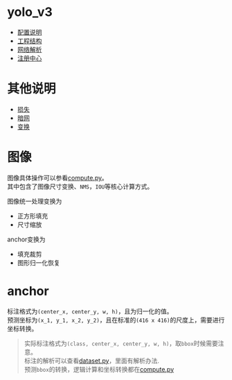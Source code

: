 # yolo_v3

- [配置说明](config/README.md)
- [工程结构](mds/construct.md)
- [网络解析](./mds/configParser.md)
- [注册中心](./registry/README.md)

# 其他说明

- [损失](mds/loss.md)
- [暗网](mds/DarkNet.md)
- [变换](mds/groundTruth.md)

# 图像

图像具体操作可以参看[compute.py](assist/compute.py)。<br>
其中包含了图像尺寸变换、`NMS`，`IOU`等核心计算方式。

图像统一处理变换为
- 正方形填充
-  尺寸缩放

anchor变换为
- 填充裁剪
- 图形归一化恢复

# anchor

标注格式为`(center_x, center_y, w, h)`，且为归一化的值。<br>
预测坐标为`(x_1, y_1, x_2, y_2)`，且在标准的`(416 x 416)`的尺度上，需要进行坐标转换。<br>

> 实际标注格式为`(class, center_x, center_y, w, h)`，取`bbox`时候需要注意。<br>
> 标注的解析可以查看[dataset.py](entity/dataset.py)，里面有解析办法.<br>
> 预测`bbox`的转换，逻辑计算和坐标转换都在[compute.py](assist/compute.py)
